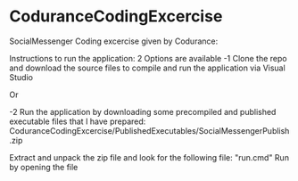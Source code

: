 # CoduranceCodingExcercise
SocialMessenger Coding excercise given by Codurance:

Instructions to run the application: 2 Options are available
-1 Clone the repo and download the source files to compile and run the application via Visual Studio

Or

-2 Run the application by downloading some precompiled and published executable files that I have prepared:
CoduranceCodingExcercise/PublishedExecutables/SocialMessengerPublish.zip

Extract and unpack the zip file and look for the following file:
"run.cmd" Run by opening the file
